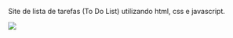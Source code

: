 Site de lista de tarefas (To Do List) utilizando html, css e javascript. 

<img src="https://github.com/GodoyK/Portfolio/blob/master/To%20Do%20List/assets/ToDoList.png" />
